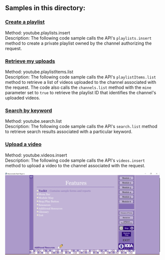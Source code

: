 ## Samples in this directory:

### [Create a playlist](/dotnet/PlaylistUpdates.cs)

Method: youtube.playlists.insert<br>
Description: The following code sample calls the API's <code>playlists.insert</code> method to create a private playlist
owned by the channel authorizing the request.

### [Retrieve my uploads](/dotnet/MyUploads.cs)

Method: youtube.playlistItems.list<br>
Description: The following code sample calls the API's <code>playlistItems.list</code> method to retrieve a list of videos
uploaded to the channel associated with the request. The code also calls the <code>channels.list</code> method with the
<code>mine</code> parameter set to <code>true</code> to retrieve the playlist ID that identifies the channel's uploaded
videos.

### [Search by keyword](/dotnet/Search.cs)

Method: youtube.search.list<br>
Description: The following code sample calls the API's <code>search.list</code> method to retrieve search results
associated with a particular keyword.

### [Upload a video](/dotnet/UploadVideo.cs)

Method: youtube.videos.insert<br>
Description: The following code sample calls the API's <code>videos.insert</code> method to upload a video to the channel
associated with the request.


![alt text](https://github.com/mosesnova/2DAnimation/blob/master/idea.jpg)
